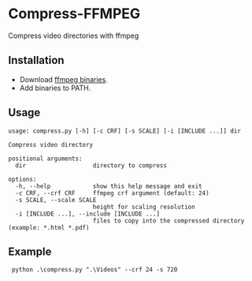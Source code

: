 # Compress-FFMPEG

Compress video directories with ffmpeg

## Installation

- Download [ffmpeg binaries](https://www.ffmpeg.org/download.html).
- Add binaries to PATH.

## Usage

```shell
usage: compress.py [-h] [-c CRF] [-s SCALE] [-i [INCLUDE ...]] dir

Compress video directory

positional arguments:
  dir                   directory to compress

options:
  -h, --help            show this help message and exit
  -c CRF, --crf CRF     ffmpeg crf argument (default: 24)
  -s SCALE, --scale SCALE
                        height for scaling resolution
  -i [INCLUDE ...], --include [INCLUDE ...]
                        files to copy into the compressed directory (example: *.html *.pdf)
```

## Example

```shell
 python .\compress.py ".\Videos" --crf 24 -s 720
```